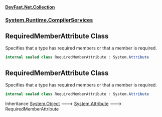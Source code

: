 #### [DevFast.Net.Collection](index.md 'index')
### [System.Runtime.CompilerServices](System.Runtime.CompilerServices.md 'System.Runtime.CompilerServices')

## RequiredMemberAttribute Class

Specifies that a type has required members or that a member is required.

```csharp
internal sealed class RequiredMemberAttribute : System.Attribute
```

## RequiredMemberAttribute Class

Specifies that a type has required members or that a member is required.

```csharp
internal sealed class RequiredMemberAttribute : System.Attribute
```

Inheritance [System.Object](https://docs.microsoft.com/en-us/dotnet/api/System.Object 'System.Object') &#129106; [System.Attribute](https://docs.microsoft.com/en-us/dotnet/api/System.Attribute 'System.Attribute') &#129106; RequiredMemberAttribute